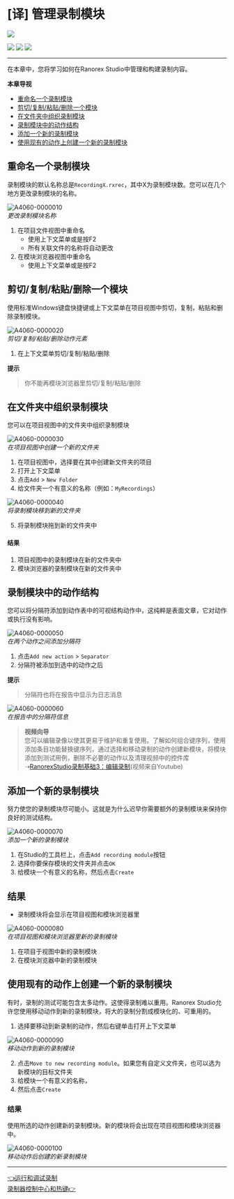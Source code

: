 # [译] 管理录制模块



[![](https://img.shields.io/badge/OfficialPage-ClickMe-blue.svg?longCache=true&style=flat-square)][0]  

[![](https://img.shields.io/badge/Translator-TaylorTaurus-42B983.svg?longCache=true&style=flat-square)](https://github.com/taylortaurus) 
![](https://img.shields.io/badge/TranslateTime-2018年10月10日-green.svg?longCache=true&style=flat-square)
![](https://img.shields.io/badge/UpdateTime-2019年9月5日-green.svg?longCache=true&style=flat-square)

---

在本章中，您将学习如何在Ranorex Studio中管理和构建录制内容。

**本章导视**  

- [重命名一个录制模块](#重命名一个录制模块)
- [剪切/复制/粘贴/删除一个模块](#剪切复制粘贴删除一个模块)
- [在文件夹中组织录制模块](#在文件夹中组织录制模块)
- [录制模块中的动作结构](#录制模块中的动作结构)
- [添加一个新的录制模块](#添加一个新的录制模块)
- [使用现有的动作上创建一个新的录制模块](#使用现有的动作上创建一个新的录制模块)

## 重命名一个录制模块

录制模块的默认名称总是`RecordingX.rxrec`，其中X为录制模块数。您可以在几个地方更改录制模块的名称。

![A4060-0000010](https://gitee.com/taylortaurus/RX_UserGuide_GitBook_Picbed/raw/master/RanorexRecorder/A4060-0000010.png)  
*更改录制模块名称*  

1. 在项目文件视图中重命名
    - 使用上下文菜单或是按F2
    - 所有关联文件的名称将自动更改
2. 在模块浏览器视图中重命名
    - 使用上下文菜单或是按F2

## 剪切/复制/粘贴/删除一个模块

使用标准Windows键盘快捷键或上下文菜单在项目视图中剪切，复制，粘贴和删除录制模块。

![A4060-0000020](https://gitee.com/taylortaurus/RX_UserGuide_GitBook_Picbed/raw/master/RanorexRecorder/A4060-0000020.png)    
*剪切/复制/粘贴/删除动作元素* 

1. 在上下文菜单剪切/复制/粘贴/删除

**提示**  

>你不能再模块浏览器里剪切/复制/粘贴/删除

## 在文件夹中组织录制模块

您可以在项目视图中的文件夹中组织录制模块

![A4060-0000030](https://gitee.com/taylortaurus/RX_UserGuide_GitBook_Picbed/raw/master/RanorexRecorder/A4060-0000030.png)     
*在项目视图中创建一个新的文件夹*  

1. 在项目视图中，选择要在其中创建新文件夹的项目
2. 打开上下文菜单
3. 点击`Add` > `New Folder`
4. 给文件夹一个有意义的名称（例如：`MyRecordings`）

![A4060-0000040](https://gitee.com/taylortaurus/RX_UserGuide_GitBook_Picbed/raw/master/RanorexRecorder/A4060-0000040.png)  
*将录制模块移到新的文件夹*  

5. 将录制模块拖到新的文件夹中

#### 结果

1. 项目视图中的录制模块在新的文件夹中
2. 模块浏览器的录制模块在新的文件夹中

## 录制模块中的动作结构

您可以将分隔符添加到动作表中的可视结构动作中，这纯粹是表面文章，它对动作或执行没有影响。

![A4060-0000050](https://gitee.com/taylortaurus/RX_UserGuide_GitBook_Picbed/raw/master/RanorexRecorder/A4060-0000050.png)  
*在两个动作之间添加分隔符*  

1. 点击`Add new action` > `Separator`
2. 分隔符被添加到选中的动作之后

**提示** 
> 分隔符也将在报告中显示为日志消息

![A4060-0000060](https://gitee.com/taylortaurus/RX_UserGuide_GitBook_Picbed/raw/master/RanorexRecorder/A4060-0000060.png)  
*在报告中的分隔符信息*  

>**视频向导**        
您可以编辑录像以使其更易于维护和重复使用。了解如何组合键序列，使用添加条目功能替换键序列，通过选择和移动录制的动作创建新模块，将模块添加到测试用例，删除不必要的动作以及清理视频中的控件库⇢[RanorexStudio录制基础3：编辑录制][1](视频来自Youtube)


## 添加一个新的录制模块

努力使您的录制模块尽可能小。这就是为什么迟早你需要额外的录制模块来保持你良好的测试结构。

![A4060-0000070](https://gitee.com/taylortaurus/RX_UserGuide_GitBook_Picbed/raw/master/RanorexRecorder/A4060-0000070.png)  
*添加一个新的录制模块*  

1. 在Studio的工具栏上，点击`Add recording module`按钮
2. 选择你要保存模块的文件夹并点击`OK`
3. 给模块一个有意义的名称，然后点击`Create`

## 结果

- 录制模块将会显示在项目视图和模块浏览器里

![A4060-0000080](https://gitee.com/taylortaurus/RX_UserGuide_GitBook_Picbed/raw/master/RanorexRecorder/A4060-0000080.png)    
*在项目视图和模块浏览器里新的录制模块*  

1. 在项目于视图中新的录制模块
2. 在模块浏览器中新的录制模块

## 使用现有的动作上创建一个新的录制模块

有时，录制的测试可能包含太多动作。这使得录制难以重用。Ranorex Studio允许您使用移动动作到新的录制模块，将大的录制分割成模块化的、可重用的。

1. 选择要移动到新录制的动作，然后右键单击打开上下文菜单

![A4060-0000090](https://gitee.com/taylortaurus/RX_UserGuide_GitBook_Picbed/raw/master/RanorexRecorder/A4060-0000090.png)   
*移动动作到新的录制模块*  

2. 点击`Move to new recording module`。如果您有自定义文件夹，也可以选为新模块的目标文件夹
3. 给模块一个有意义的名称，
4. 然后点击`Create`

### 结果

使用所选的动作创建新的录制模块。新的模块将会出现在项目视图和模块浏览器中。

![A4060-0000100](https://gitee.com/taylortaurus/RX_UserGuide_GitBook_Picbed/raw/master/RanorexRecorder/A4060-0000100.png)  
*移动动作后创建的新录制模块*  

---
[👈运行和调试录制][2]&emsp;&emsp;&emsp;&emsp;&emsp;&emsp;&emsp;&emsp;&emsp;&emsp;&emsp;&emsp;&emsp;&emsp;&emsp;&emsp;&emsp;&emsp;&emsp;&emsp;&emsp;&emsp;&emsp;&emsp;&emsp;&emsp;&emsp;[录制器控制中心和热键👉][3]

[0]: https://www.ranorex.com/help/latest/ranorex-studio-fundamentals/ranorex-recorder/managing-recording-modules/

[1]:https://youtu.be/ETg6Z0XFsp8
[2]:.\run-debug-recordings.html
[3]:.\recorder-hotkeys.html